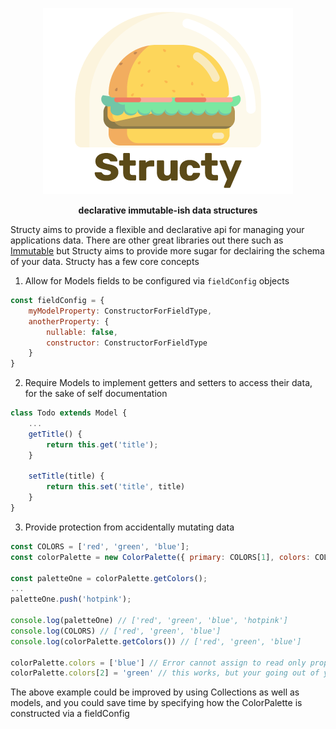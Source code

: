 <div align="center" markdown="1">

![Structy](https://github.com/andrewgrewell/structy/blob/master/logo.png)

**declarative immutable-ish data structures**

</div>

Structy aims to provide a flexible and declarative api for managing your applications data. There are other great
libraries out there such as [Immutable](https://facebook.github.io/immutable-js/) but Structy aims to provide more
sugar for declairing the schema of your data. Structy has a few core concepts
1. Allow for Models fields to be configured via `fieldConfig` objects
```javascript
const fieldConfig = {
    myModelProperty: ConstructorForFieldType,
    anotherProperty: {
        nullable: false,
        constructor: ConstructorForFieldType
    }
}
```
2. Require Models to implement getters and setters to access their data, for the sake of self documentation
```javascript
class Todo extends Model {
    ...
    getTitle() {
        return this.get('title');
    }
    
    setTitle(title) {
        return this.set('title', title)
    }
}
```
3. Provide protection from accidentally mutating data
```javascript
const COLORS = ['red', 'green', 'blue'];
const colorPalette = new ColorPalette({ primary: COLORS[1], colors: COLORS });

const paletteOne = colorPalette.getColors();
...
paletteOne.push('hotpink');

console.log(paletteOne) // ['red', 'green', 'blue', 'hotpink']
console.log(COLORS) // ['red', 'green', 'blue']
console.log(colorPalette.getColors()) // ['red', 'green', 'blue']

colorPalette.colors = ['blue'] // Error cannot assign to read only property
colorPalette.colors[2] = 'green' // this works, but your going out of your way to do the wrong thing
```
The above example could be improved by using Collections as well as models, and you could save time by
specifying how the ColorPalette is constructed via a fieldConfig

